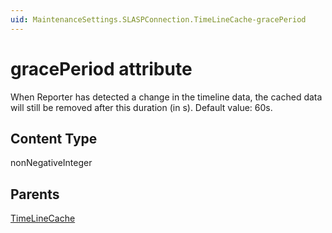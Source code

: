 ```yaml
---
uid: MaintenanceSettings.SLASPConnection.TimeLineCache-gracePeriod
---
```


# gracePeriod attribute

When Reporter has detected a change in the timeline data, the cached data will still be removed after this duration (in s). Default value: 60s.

## Content Type

nonNegativeInteger

## Parents

[TimeLineCache](xref:MaintenanceSettings.SLASPConnection.TimeLineCache)
